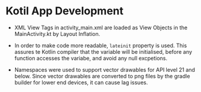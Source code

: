 # Kotil App Development

* XML View Tags in activity_main.xml are loaded as View Objects in the MainActivity.kt by Layout Inflation.

* In order to make code more readable, `lateinit` property is used. This assures te Kotlin compiler that the variable will be initialised, before any function accesses the variabe, and avoid any null excpetions.

* Namespaces were used to support vector drawables for API level 21 and below. Since vector drawables are converted to png files by the gradle builder for lower end devices, it can cause lag issues.

